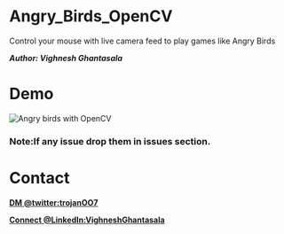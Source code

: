 # Angry_Birds_OpenCV
Control your mouse with live camera feed to play games like Angry Birds

***Author: Vighnesh Ghantasala***
  
 # Demo
![Angry birds with OpenCV](https://www.youtube.com/watch?v=VlKiGC5NO3w "Angry birds with OpenCV")

### Note:If any issue drop them in issues section.

# Contact
**[DM @twitter:trojanOO7](https://twitter.com/trojanOO7)**

**[Connect @LinkedIn:VighneshGhantasala](https://www.linkedin.com/in/vighnesh-ghantasala-49394094)**
